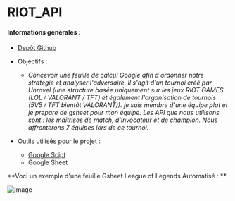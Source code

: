 # RIOT_API

#### Informations générales :

* [Depôt Github](https://github.com/Wiiz971/RIOT_API)
* Objectifs : 
  * *Concevoir une feuille de calcul Google afin d'ordonner notre stratégie et analyser l'adversaire. Il s'agit d'un tournoi créé par Unravel (une structure basée uniquement sur les jeux RIOT GAMES (LOL / VALORANT / TFT) et également l'organisation de tournois (5V5 / TFT bientôt VALORANT)).
je suis membre d'une équipe plat et je prepare de gsheet pour mon équipe. Les API que nous utilisons sont : les maîtrises de match, d'invocateur et de champion. Nous affronterons 7 équipes lors de ce tournoi.*

* Outils utilisés pour le projet :
  * [Google Scipt](https://script.google.com/)
  * Google Sheet

**Voci un exemple d'une feuille Gsheet League of Legends Automatisé : **

![image](https://user-images.githubusercontent.com/47423231/159889718-950dba98-7624-4b82-8904-7a1683244669.png)



